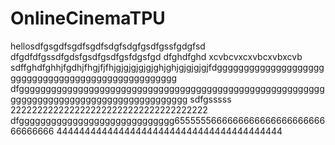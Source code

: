 # OnlineCinemaTPU
hellosdfgsgdfsgdfsgdfsdgfsdgfgsdfgssfgdgfsd
dfgdfdfgssdfgdsfgsdfgsdfgsfdgsfgd
dfghdfghd
xcvbcvxcxvbcxvbxcvb
sdffghdfghhjfgdhjfhgjfjfhjgjgjgjgjgjghjghjgjgjgjgjfdggggggggggggggggggggggggggggggggggggggggggggggggggg
dfgggggggggggggggggggggggggggggggggggggggggggggggggggggggggggggggggggggggggggggggggggggggggg
sdfgsssss
2222222222222222222222222222222222222
dfggggggggggggggggggggggggggggg655555566666666666666666666666666666
4444444444444444444444444444444444444444

